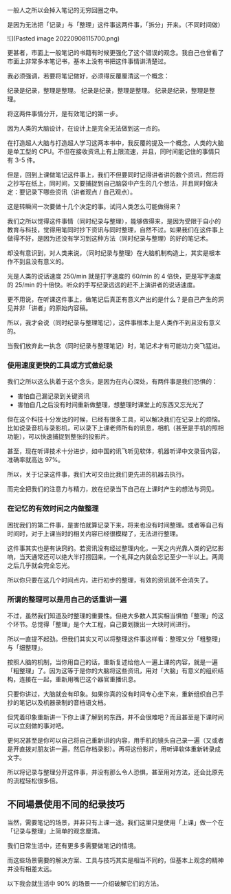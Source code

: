 一般人之所以会掉入笔记的无穷回圈之中。

是因为无法把「记录」与「整理」这件事这两件事，「拆分」开来。（不同时间做）

![](Pasted image 20220908115700.png)

更甚者，市面上一般笔记的书籍有时候更强化了这个错误的观念。我自己也曾看了市面上非常多本笔记书，基本上没有书把这件事情讲清楚过。

我必须强调，若要将笔记做好，必须得反覆厘清这一个概念：

纪录是纪录，整理是整理。
纪录是纪录，整理是整理。
纪录是纪录，整理是整理。

将这两件事情分开，是有效笔记的第一步。

因为人类的大脑设计，在设计上是完全无法做到这一点的。

在打造超人大脑与打造超人学习这两本书中，我反覆的提及一个概念，人类的大脑是单工型的 CPU。不但在接收资讯上有上限流速，并且，同时间能记住的事情只有 3-5 件。

但是，回到上课做笔记这件事上，我们不但要同时记得讲者讲的数个资讯，然后将之抄写在纸上，同时间，又要捕捉到自己脑袋中产生的几个想法，并且同时做决定：要记录下哪些资讯（讲者观点 / 自己观点）。

这是转瞬间一次要做十几个决定的事。试问人类怎么可能做得来？

我们之所以觉得这件事情（同时纪录与整理），能够做得来，是因为受限于自小的教育与科技，觉得用笔同时抄下资讯与同时整理，自然不过。如果我们在这件事上做得不好，是因为还没有学习到这种方法（同时纪录与整理）的好的笔记术。

却没有意识到，对人类来说，（同时纪录与整理）在大脑机制构造上，其实是根本作不到且没有意义的。

光是人类的说话速度 250/min 就是打字速度的 60/min 的 4 倍快，更是写字速度的 25/min 的十倍快。听众的手写纪录远远的赶不上演讲者的说话速度。

更不用说，在听课这件事上，做笔记后真正有意义产出的是什么？是自己产生的洞见并非「讲者」的原始内容稿。

所以，我才会说（同时纪录与整理笔记），这件事根本上是人类作不到且没有意义的。

当我们放弃此一执念（同时纪录与整理笔记）时，笔记术才有可能功力突飞猛进。

### 使用速度更快的工具或方式做纪录

我们之所以这么执着于这个念头，是因为在内心深处，有两件事是我们恐惧的：

*  害怕自己漏记录到关键资讯
*  害怕自几之后没有时间重新做整理，想整理时课堂上的东西又忘光光了

但在这个科技十分发达的时候，已经有很多工具，可以解决我们在记录上的烦恼。比如说录音机与录影机，可以录下上课老师所有的讯息，相机（甚至是手机的照相功能），可以快速捕捉到整张的投影片。

甚至，现在听译技术十分进步，如中国的讯飞听见软体，机器听译中文录音内容，准确率就高达 97%。

所以，关于记录这件事，我们大可交由比我们更先进的机器去执行。

而完全把我们的注意力与精力，放在纪录当下自己在上课时产生的想法与洞见。

### 在记忆的有效时间之内做整理

困扰我们的第二件事，是害怕就算记录下来，将来也没有时间整理。或者等自己有时间时，对于上课当时的相关内容已经很模糊了，无法进行整理。

这件事其实也是有诀窍的。若资讯没有经过整理内化，一天之内光靠人类的记忆影响，当天通常还可以绝大半打捞回来。一个礼拜之内就会忘记至少一半以上。两周之后几乎就会完全忘光。

所以你只要在这几个时间点内，进行初步的整理，有效的资讯就不会消失了。

### 所谓的整理可以是用自己的话重讲一遍

不过，虽然我们知道及时整理的重要性。但绝大多数人其实相当惧怕「整理」的这个环节。总觉得「整理」是个大工程，自己要划拨出一大块时间进行。

所以一直提不起劲。但我们其实又可以将整理这件事这样看：整理又分「粗整理」与「细整理」。

按照人脑的机制，当你用自己的话，重新复述给他人一遍上课的内容，就是一遍「粗整理」了。因为这等于是你的大脑将这些资讯，用对「大脑」有意义的组织结构，连接在一起，重新用嘴巴这个器官重播讯息。

只要你讲过，大脑就会有印象。如果你真的没有时间专心坐下来，重新组织自己手抄的笔记以及机器录制的音档语文档。

但凭着印象重新讲一下你上课了解到的东西，并不会很难吧？而且甚至是下课时间可以立刻做的事对吧。

更何况甚至是你可以自己将自己重新讲的内容，用手机的镜头自己录一遍（又或者是开直拨对朋友讲一遍，然后存档录影）。再将这份影片，用听译软体重新转录成文字。

所以将记录与整理分开这件事，并没有那么令人恐惧，甚至用对方法，还会比原先的流程轻松很多倍。

## 不同場景使用不同的纪录技巧

当然，需要笔记的场景，并非只有上课一途。我们这里只是使用「上课」做一个在「记录与整理」上简单的观念厘清。

我们日常生活中，还有更多多需要做笔记的情境。

而这些场景需要的解决方案、工具与技巧其实是相当不同的，但基本上观念的精神并没有相差太远。

以下我会就生活中 90% 的场景一一介绍破解它们的方法。
